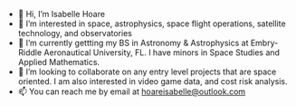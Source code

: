 - 👋 Hi, I’m Isabelle Hoare
- 👀 I’m interested in space, astrophysics, space flight operations, satellite technology, and observatories
- 🌱 I’m currently gettting my BS in Astronomy & Astrophysics at Embry-Riddle Aeronautical University, FL. I have minors in Space Studies and Applied Mathematics. 
- 💞️ I’m looking to collaborate on any entry level projects that are space oriented. I am also interested in video game data, and cost risk analysis. 
- 📫 You can reach me by email at hoareisabelle@outlook.com

<!---
hoarei/hoarei is a ✨ special ✨ repository because its `README.md` (this file) appears on your GitHub profile.
You can click the Preview link to take a look at your changes.
--->
